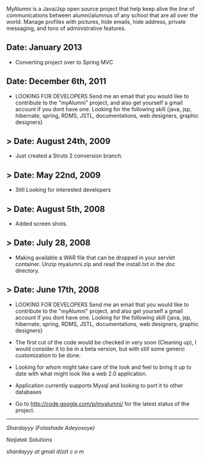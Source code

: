 MyAlumni is a Java/Jsp open source project that help keep alive the line of communications between alumni/alumnus of any school that are all over the world. Manage profiles with pictures, hide emails, hide address, private messaging, and tons of administrative features.

## Date: January 2013 ##
  * Converting project over to Spring MVC



## Date: December 6th, 2011 ##
  * LOOKING FOR DEVELOPERS Send me an email that you would like to contribute to the "myAlumni" project, and also get yourself a gmail account if you dont have one. Looking for the following skill {java, jsp, hibernate, spring, RDMS, JSTL, documentations, web designers, graphic designers}


## > Date: August 24th, 2009 ##
  * Just created a Struts 2 conversion branch.

## > Date: May 22nd, 2009 ##
  * Still Looking for interested developers

## > Date: August 5th, 2008 ##
  * Added screen shots.

## > Date: July 28, 2008 ##
  * Making available a WAR file that can be dropped in your servlet container. Unzip myalumni.zip and read the install.txt in the doc directory.

## > Date: June 17th, 2008 ##
  * LOOKING FOR DEVELOPERS Send me an email that you would like to contribute to the "myAlumni" project, and also get yourself a gmail account if you dont have one. Looking for the following skill {java, jsp, hibernate, spring, RDMS, JSTL, documentations, web designers, graphic designers}

  * The first cut of the code would be checked in very soon (Cleaning up), I would consider it to be in a beta version, but with still some generic customization to be done.

  * Looking for whom might take care of the look and feel to bring it up to date with what might look like a web 2.0 application.

  * Application currently supports Mysql and looking to port it to other databases

  * Go to http://code.google.com/p/myalumni/ for the latest status of the project.



---


_Shardayyy (Folashade Adeyosoye)_

_Naijatek Solutions_

_shardayyy at gmail d(o)t  c o m_

